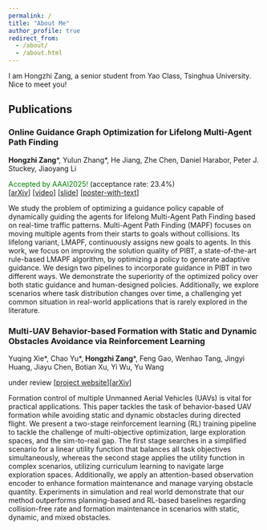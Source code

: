 ```yaml
---
permalink: /
title: "About Me"
author_profile: true
redirect_from: 
  - /about/
  - /about.html
---
```


I am Hongzhi Zang, a senior student from Yao Class, Tsinghua University. Nice to meet you!

## Publications
### Online Guidance Graph Optimization for Lifelong Multi-Agent Path Finding

**Hongzhi Zang**\*, Yulun Zhang\*, He Jiang, Zhe Chen, Daniel Harabor, Peter J. Stuckey, Jiaoyang Li

<font color="green">Accepted by AAAI2025!</font> (acceptance rate: 23.4%)   
[[arXiv](https://arxiv.org/abs/2411.16506)] [[video](https://drive.google.com/file/d/1d35gmt18vlJ3XKdJwzmxlKv9JeASLLsc/view?usp=drive_link)] [[slide](https://drive.google.com/file/d/1BwxvofBldkSyrHTNZBDLsGdL3jr-kI5Y/view?usp=drive_link)] [[poster-with-text](https://drive.google.com/file/d/18BabjrKoh1BHGBhhFXegsOnXfVzg5yxW/view?usp=drive_link)]

We study the problem of optimizing a guidance policy capable of dynamically guiding the agents for lifelong Multi-Agent Path Finding based on real-time traffic patterns. Multi-Agent Path Finding (MAPF) focuses on moving multiple agents from their starts to goals without collisions. Its lifelong variant, LMAPF, continuously assigns new goals to agents. In this work, we focus on improving the solution quality of PIBT, a state-of-the-art rule-based LMAPF algorithm, by optimizing a policy to generate adaptive guidance. We design two pipelines to incorporate guidance in PIBT in two different ways. We demonstrate the superiority of the optimized policy over both static guidance and human-designed policies. Additionally, we explore scenarios where task distribution changes over time, a challenging yet common situation in real-world applications that is rarely explored in the literature.

### Multi-UAV Behavior-based Formation with Static and Dynamic Obstacles Avoidance via Reinforcement Learning 

Yuqing Xie\*, Chao Yu\*, **Hongzhi Zang**\*, Feng Gao, Wenhao Tang, Jingyi Huang, Jiayu Chen, Botian Xu, Yi Wu, Yu Wang

under review [[project website](https://sites.google.com/view/uav-formation-with-avoidance)][[arXiv](https://arxiv.org/abs/2410.18495)]

Formation control of multiple Unmanned Aerial Vehicles (UAVs) is vital for practical applications.  This paper tackles the task of behavior-based UAV formation while avoiding static and dynamic obstacles during directed flight. We present a two-stage reinforcement learning (RL) training pipeline to tackle the challenge of multi-objective optimization, large exploration spaces, and the sim-to-real gap. The first stage searches in a simplified scenario for a linear utility function that balances all task objectives simultaneously, whereas the second stage applies the utility function in complex scenarios, utilizing curriculum learning to navigate large exploration spaces. Additionally, we apply an attention-based observation encoder to enhance formation maintenance and manage varying obstacle quantity. Experiments in simulation and real world demonstrate that our method outperforms planning-based and RL-based baselines regarding collision-free rate and formation maintenance in scenarios with static, dynamic, and mixed obstacles.